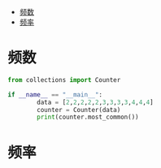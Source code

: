 <!-- TOC -->

- [频数](#频数)
- [频率](#频率)

<!-- /TOC -->

# 频数
```python
from collections import Counter

if __name__ == "__main__":
        data = [2,2,2,2,2,3,3,3,3,4,4,4]
        counter = Counter(data)
        print(counter.most_common())
```

# 频率
